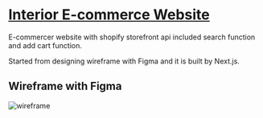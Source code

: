 # [Interior E-commerce Website](https://eclat-interior.vercel.app/)


E-commercer website with shopify storefront api included search function and add cart function. 

Started from designing wireframe with Figma and it is built by Next.js.



## Wireframe with Figma
![wireframe](https://user-images.githubusercontent.com/88405082/204147251-2d4dd7c6-6ee4-410a-b471-8664d32e61cf.png)
